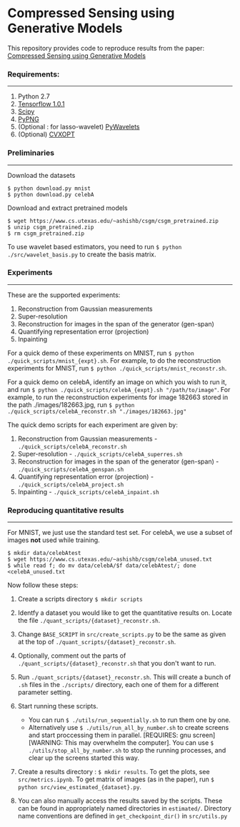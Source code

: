 # Compressed Sensing using Generative Models

This repository provides code to reproduce results from the paper: [Compressed Sensing using Generative Models](https://arxiv.org/abs/1703.03208)

### Requirements: 
---

1. Python 2.7
2. [Tensorflow 1.0.1](https://www.tensorflow.org/install/)
3. [Scipy](https://www.scipy.org/install.html)
4. [PyPNG](http://stackoverflow.com/a/31143108/3537687)
5. (Optional : for lasso-wavelet) [PyWavelets](http://pywavelets.readthedocs.io/en/latest/#install)
6. (Optional) [CVXOPT](http://cvxopt.org/install/index.html)

### Preliminaries
---

Download the datasets
```shell
$ python download.py mnist
$ python download.py celebA
```

Download and extract pretrained models

```shell
$ wget https://www.cs.utexas.edu/~ashishb/csgm/csgm_pretrained.zip
$ unzip csgm_pretrained.zip
$ rm csgm_pretrained.zip
```

To use wavelet based estimators, you need to run ```$ python ./src/wavelet_basis.py``` to create the basis matrix.

### Experiments
---
These are the supported experiments:

1. Reconstruction from Gaussian measurements
2. Super-resolution
3. Reconstruction for images in the span of the generator (gen-span)
4. Quantifying representation error (projection)
5. Inpainting

For a quick demo of these experiments on MNIST, run ```$ python ./quick_scripts/mnist_{expt}.sh```. For example, to do the reconstruction experiments for MNIST, run ```$ python ./quick_scripts/mnist_reconstr.sh```.

For a quick demo on celebA, identify an image on which you wish to run it, and run ```$ python ./quick_scripts/celebA_{expt}.sh "/path/to/image"```. For example, to run the reconstruction experiments for image 182663 stored in the path ./images/182663.jpg, run ```$ python ./quick_scripts/celebA_reconstr.sh "./images/182663.jpg"```

The quick demo scripts for each experiment are given by:
1. Reconstruction from Gaussian measurements - ```./quick_scripts/celebA_reconstr.sh```
2. Super-resolution - ```./quick_scripts/celebA_superres.sh``` 
3. Reconstruction for images in the span of the generator (gen-span) - ```./quick_scripts/celebA_genspan.sh``` 
4. Quantifying representation error (projection) - ```./quick_scripts/celebA_project.sh``` 
5. Inpainting - ```./quick_scripts/celebA_inpaint.sh``` 
 

### Reproducing quantitative results
---

For MNIST, we just use the standard test set. For celebA, we use a subset of images **not** used while training.
```shell
$ mkdir data/celebAtest
$ wget https://www.cs.utexas.edu/~ashishb/csgm/celebA_unused.txt
$ while read f; do mv data/celebA/$f data/celebAtest/; done <celebA_unused.txt
```

Now follow these steps:

1. Create a scripts directory ```$ mkdir scripts```

2. Identfy a dataset you would like to get the quantitative results on. Locate the file ```./quant_scripts/{dataset}_reconstr.sh```.

3. Change ```BASE_SCRIPT``` in ```src/create_scripts.py``` to be the same as given at the top of ```./quant_scripts/{dataset}_reconstr.sh```.

4. Optionally, comment out the parts of ```./quant_scripts/{dataset}_reconstr.sh``` that you don't want to run.

5. Run ```./quant_scripts/{dataset}_reconstr.sh```. This will create a bunch of ```.sh``` files in the ```./scripts/``` directory, each one of them for a different parameter setting.

6. Start running these scripts.
    - You can run ```$ ./utils/run_sequentially.sh``` to run them one by one.
    - Alternatively use ```$ ./utils/run_all_by_number.sh``` to create screens and start proccessing them in parallel. [REQUIRES: gnu screen][WARNING: This may overwhelm the computer]. You can use ```$ ./utils/stop_all_by_number.sh``` to stop the running processes, and clear up the screens started this way.

8. Create a results directory : ```$ mkdir results```. To get the plots, see ```src/metrics.ipynb```. To get matrix of images (as in the paper), run ```$ python src/view_estimated_{dataset}.py```.

9. You can also manually access the results saved by the scripts. These can be found in appropriately named directories in ```estimated/```. Directory name conventions are defined in ```get_checkpoint_dir()``` in ```src/utils.py```
